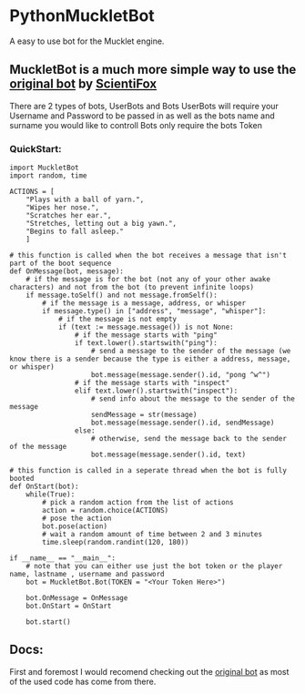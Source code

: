 # PythonMuckletBot
A easy to use bot for the Mucklet engine.


## MuckletBot is a much more simple way to use the [original bot](https://github.com/ScientiFox/mucklet-bot-python) by [ScientiFox](https://github.com/ScientiFox)

There are 2 types of bots, UserBots and Bots
UserBots will require your Username and Password to be passed in as well as the bots name and surname you would like to controll
Bots only require the bots Token

### QuickStart:
```python3
import MuckletBot
import random, time

ACTIONS = [
    "Plays with a ball of yarn.",
    "Wipes her nose.",
    "Scratches her ear.",
    "Stretches, letting out a big yawn.",
    "Begins to fall asleep."
    ]

# this function is called when the bot receives a message that isn't part of the boot sequence
def OnMessage(bot, message):
    # if the message is for the bot (not any of your other awake characters) and not from the bot (to prevent infinite loops)
    if message.toSelf() and not message.fromSelf():
        # if the message is a message, address, or whisper
        if message.type() in ["address", "message", "whisper"]:
            # if the message is not empty
            if (text := message.message()) is not None:
                # if the message starts with "ping"
                if text.lower().startswith("ping"):
                    # send a message to the sender of the message (we know there is a sender because the type is either a address, message, or whisper)
                    bot.message(message.sender().id, "pong ^w^")
                # if the message starts with "inspect"
                elif text.lower().startswith("inspect"):
                    # send info about the message to the sender of the message
                    sendMessage = str(message)
                    bot.message(message.sender().id, sendMessage)
                else:
                    # otherwise, send the message back to the sender of the message
                    bot.message(message.sender().id, text)

# this function is called in a seperate thread when the bot is fully booted
def OnStart(bot):
    while(True):
        # pick a random action from the list of actions
        action = random.choice(ACTIONS)
        # pose the action
        bot.pose(action)
        # wait a random amount of time between 2 and 3 minutes
        time.sleep(random.randint(120, 180))

if __name__ == "__main__":
    # note that you can either use just the bot token or the player name, lastname , username and password
    bot = MuckletBot.Bot(TOKEN = "<Your Token Here>")
    
    bot.OnMessage = OnMessage
    bot.OnStart = OnStart

    bot.start()
```
## Docs:
First and foremost I would recomend checking out the [original bot](https://github.com/ScientiFox/mucklet-bot-python) as most of the used code has come from there.
